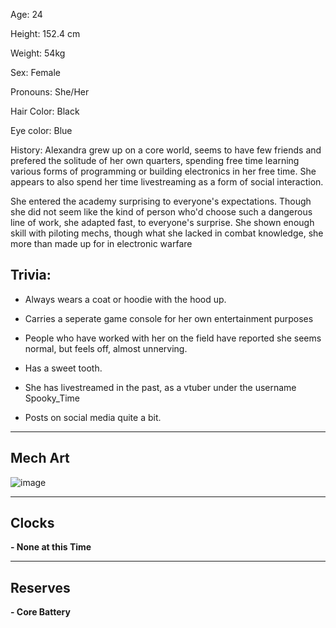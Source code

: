 Age: 24

Height: 152.4 cm

Weight: 54kg

Sex: Female

Pronouns: She/Her

Hair Color: Black

Eye color: Blue

History: Alexandra grew up on a core world, seems to have few friends and prefered the solitude of her own quarters, spending free time learning various forms of programming or building electronics in her free time. She appears to also spend her time livestreaming as a form of social interaction. 

She entered the academy surprising to everyone's expectations. Though she did not seem like the kind of person who'd choose such a dangerous line of work, she adapted fast, to everyone's surprise. She shown enough skill with piloting mechs, though what she lacked in combat knowledge, she more than made up for in electronic warfare

## Trivia:
- Always wears a coat or hoodie with the hood up.

- Carries a seperate game console for her own entertainment purposes

- People who have worked with her on the field have reported she seems normal, but feels off, almost unnerving.

- Has a sweet tooth.

- She has livestreamed in the past, as a vtuber under the username Spooky_Time

- Posts on social media quite a bit.

---
## Mech Art
![image](/mechs/Infuriating%20But%20Mild.png)

---
## Clocks

**- None at this Time**

---
## Reserves

**- Core Battery**
